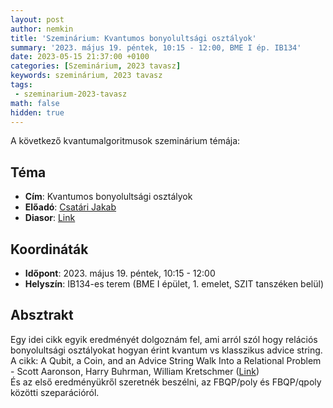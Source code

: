 ```yaml
---
layout: post
author: nemkin
title: 'Szeminárium: Kvantumos bonyolultsági osztályok'
summary: '2023. május 19. péntek, 10:15 - 12:00, BME I ép. IB134'
date: 2023-05-15 21:37:00 +0100
categories: [Szeminárium, 2023 tavasz]
keywords: szeminárium, 2023 tavasz
tags:
 - szeminarium-2023-tavasz
math: false
hidden: true
---
```


A következő kvantumalgoritmusok szeminárium témája:

## Téma

- **Cím**: Kvantumos bonyolultsági osztályok
- **Előadó**: [Csatári Jakab](https://math-projects.elte.hu/projects/student/276/)
- **Diasor**: [Link](https://quszit.github.io/szeminarium/2023_05_19_kvantumos_bonyolultsagi_osztalyok/jakab_csatari_-_kvantum_bonyolultsagelmeleti_szeparacio_relacios_osztalyokra.pdf)

## Koordináták

- **Időpont**: 2023. május 19. péntek, 10:15 - 12:00
- **Helyszín**: IB134-es terem (BME I épület, 1. emelet, SZIT tanszéken belül)

## Absztrakt

Egy idei cikk egyik eredményét dolgoznám fel, ami arról szól hogy relációs bonyolultsági osztályokat hogyan érint kvantum vs klasszikus advice string.  
A cikk: A Qubit, a Coin, and an Advice String Walk Into a Relational Problem - Scott Aaronson, Harry Buhrman, William Kretschmer ([Link](https://arxiv.org/abs/2302.10332))  
És az első eredményükről szeretnék beszélni, az FBQP/poly és FBQP/qpoly közötti szeparációról.
